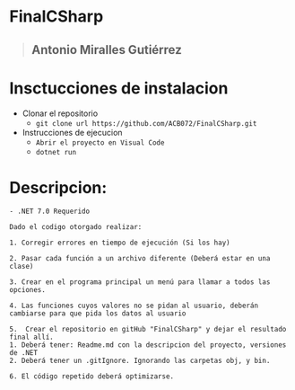 # FinalCSharp
>
> ## Antonio Miralles Gutiérrez
>
# Insctucciones de instalacion

- Clonar el repositorio
  - `git clone url https://github.com/ACB072/FinalCSharp.git`
- Instrucciones de ejecucion
  - `Abrir el proyecto en Visual Code`
  - `dotnet run`
# Descripcion:
    - .NET 7.0 Requerido

    Dado el codigo otorgado realizar:

    1. Corregir errores en tiempo de ejecución (Si los hay)

    2. Pasar cada función a un archivo diferente (Deberá estar en una clase)

    3. Crear en el programa principal un menú para llamar a todos las opciones.

    4. Las funciones cuyos valores no se pidan al usuario, deberán cambiarse para que pida los datos al usuario

    5.  Crear el repositorio en gitHub "FinalCSharp" y dejar el resultado final allí.
    1. Deberá tener: Readme.md con la descripcion del proyecto, versiones de .NET
    2. Deberá tener un .gitIgnore. Ignorando las carpetas obj, y bin.

    6. El código repetido deberá optimizarse.

